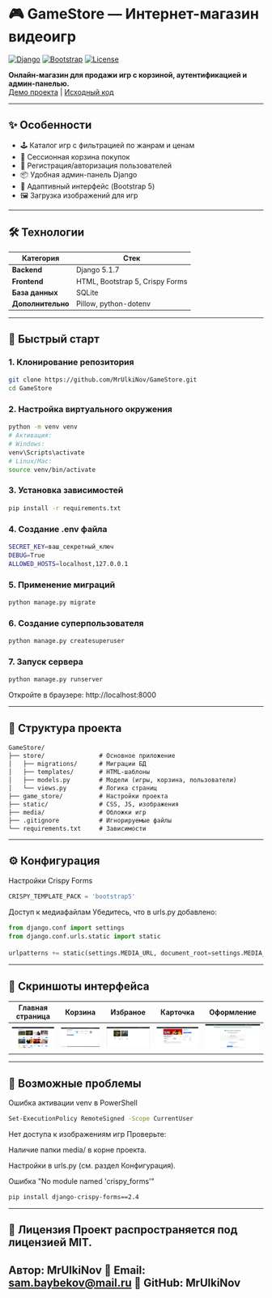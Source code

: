 # 🎮 GameStore — Интернет-магазин видеоигр

[![Django](https://img.shields.io/badge/Django-5.1.7-44B78B?logo=django)](https://www.djangoproject.com/)
[![Bootstrap](https://img.shields.io/badge/Bootstrap-5-7952B3?logo=bootstrap)](https://getbootstrap.com/)
[![License](https://img.shields.io/badge/License-MIT-blue)](LICENSE)

**Онлайн-магазин для продажи игр с корзиной, аутентификацией и админ-панелью.**  
[Демо проекта](https://github.com/MrUlkiNov/GameStore.git) | [Исходный код](https://github.com/MrUlkiNov/GameStore.git)

---

## ✨ Особенности
- 🕹️ Каталог игр с фильтрацией по жанрам и ценам
- 🛒 Сессионная корзина покупок
- 🔐 Регистрация/авторизация пользователей
- 📦 Удобная админ-панель Django
- 📱 Адаптивный интерфейс (Bootstrap 5)
- 🖼️ Загрузка изображений для игр

---

## 🛠 Технологии
| Категория       | Стек                          |
|-----------------|-------------------------------|
| **Backend**     | Django 5.1.7                  |
| **Frontend**    | HTML, Bootstrap 5, Crispy Forms |
| **База данных** | SQLite                        |
| **Дополнительно**| Pillow, python-dotenv       |

---

## 🚀 Быстрый старт

### 1. Клонирование репозитория
```bash
git clone https://github.com/MrUlkiNov/GameStore.git
cd GameStore
```
### 2. Настройка виртуального окружения
```bash
python -m venv venv
# Активация:
# Windows:
venv\Scripts\activate
# Linux/Mac:
source venv/bin/activate
```
### 3. Установка зависимостей
```bash
pip install -r requirements.txt
```

### 4. Создание .env файла
```bash
SECRET_KEY=ваш_секретный_ключ
DEBUG=True
ALLOWED_HOSTS=localhost,127.0.0.1
```
### 5. Применение миграций
```bash
python manage.py migrate
```
### 6. Создание суперпользователя
```bash
python manage.py createsuperuser
```

### 7. Запуск сервера
```bash
python manage.py runserver
```
Откройте в браузере: http://localhost:8000

---
## 📂 Структура проекта

```
GameStore/
├── store/               # Основное приложение
│   ├── migrations/      # Миграции БД
│   ├── templates/       # HTML-шаблоны
│   ├── models.py        # Модели (игры, корзина, пользователи)
│   └── views.py         # Логика страниц
├── game_store/          # Настройки проекта
├── static/              # CSS, JS, изображения
├── media/               # Обложки игр
├── .gitignore           # Игнорируемые файлы
└── requirements.txt     # Зависимости
```
---
## ⚙️ Конфигурация
Настройки Crispy Forms
```python
CRISPY_TEMPLATE_PACK = 'bootstrap5'
```
Доступ к медиафайлам
Убедитесь, что в urls.py добавлено:
```python
from django.conf import settings
from django.conf.urls.static import static

urlpatterns += static(settings.MEDIA_URL, document_root=settings.MEDIA_ROOT)
```

---

## 📸 Скриншоты интерфейса
| Главная страница | Корзина | Избраное | Карточка | Оформление|
|------------------|---------|----------|----------|-----------|
| <img src="screenshots/Главная.png" width="400"> | <img src="screenshots/Корзина.png" width="400"> | <img src="screenshots/Избраное.png" width="400"> | <img src="screenshots/Карточка.png" width="400"> | <img src="screenshots/Оформление.png" width="400"> |

---

## 🔧 Возможные проблемы
Ошибка активации venv в PowerShell
```bash
Set-ExecutionPolicy RemoteSigned -Scope CurrentUser
```

Нет доступа к изображениям игр
Проверьте:

Наличие папки media/ в корне проекта.

Настройки в urls.py (см. раздел Конфигурация).

Ошибка "No module named 'crispy_forms'"
```bash
pip install django-crispy-forms==2.4
```
---

📄 Лицензия
Проект распространяется под лицензией MIT.
---
Автор: MrUlkiNov
📧 Email: sam.baybekov@mail.ru
🔗 GitHub: MrUlkiNov
---
